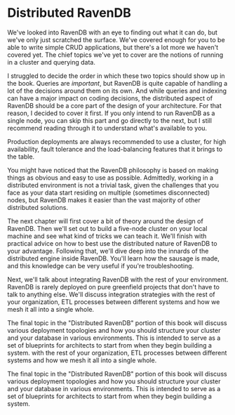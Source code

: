 
# Distributed RavenDB

[Distributed RavenDB]: #distributed-ravendb

We've looked into RavenDB with an eye to finding out what it can do, but we've only just scratched the surface.
We've covered enough for you to be able to write simple CRUD applications, but there's a lot more we haven't covered yet. The 
chief topics we've yet to cover are the notions of running in a cluster and querying data.

I struggled to decide the order in which these two topics should show up in the book. Queries are _important_, but 
RavenDB is quite capable of handling a lot of the decisions around them on its own. And while queries and indexing can have a 
major impact on coding decisions, the distributed aspect of RavenDB should be a core part of the design of your 
architecture. For that reason, I decided to cover it first. If you only intend to run RavenDB as a single node, you can 
skip this part and go directly to the next, but I still recommend reading through it to understand what's available to you. 

Production deployments are always recommended to use a cluster, for high availability, fault tolerance and the load-balancing features that it brings to the table.

You might have noticed that the RavenDB philosophy is based on making things as obvious and easy to use as possible. Admittedly, working in a distributed environment is not a trivial task, given the challenges that you face as your
data start residing on multiple (sometimes disconnected) nodes, but RavenDB makes it easier than the vast majority of other 
distributed solutions.

The next chapter will first cover a bit of theory around the design of RavenDB. Then we'll set out to build a five-node cluster on your local machine and see what kind of tricks we can teach it. We'll finish with practical advice on how to best
use the distributed nature of RavenDB to your advantage. Following that, we'll dive deep into the innards of the 
distributed engine inside RavenDB. You'll learn how the sausage is made, and this knowledge can be very useful if you're 
troubleshooting.

Next, we'll talk about integrating RavenDB with the rest of your environment. RavenDB is rarely deployed on 
pure greenfield projects that don't have to talk to anything else. We'll discuss integration strategies with the rest
of your organization, ETL processes between different systems and how we mesh it all into a single whole.

The final topic in the "Distributed RavenDB" portion of this book will discuss various deployment topologies and how you 
should structure your cluster and your database in various environments. This is intended to serve as a set of blueprints 
for architects to start from when they begin building a system. with the rest
of your organization, ETL processes between different systems and how we mesh it all into a single whole.

The final topic in the "Distributed RavenDB" portion of this book will discuss various deployment topologies and how you 
should structure your cluster and your database in various environments. This is intended to serve as a set of blueprints 
for architects to start from when they begin building a system.